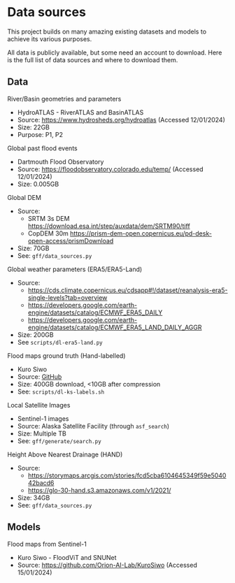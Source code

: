 # Data sources

This project builds on many amazing existing datasets and models to achieve its various purposes.

All data is publicly available, but some need an account to download. Here is the full list of data sources and where to download them.

## Data

River/Basin geometries and parameters
* HydroATLAS - RiverATLAS and BasinATLAS
* Source: https://www.hydrosheds.org/hydroatlas (Accessed 12/01/2024)
* Size: 22GB
* Purpose: P1, P2

Global past flood events
* Dartmouth Flood Observatory
* Source: https://floodobservatory.colorado.edu/temp/ (Accessed 12/01/2024)
* Size: 0.005GB

Global DEM
* Source:
    - SRTM 3s DEM https://download.esa.int/step/auxdata/dem/SRTM90/tiff
    - CopDEM 30m https://prism-dem-open.copernicus.eu/pd-desk-open-access/prismDownload
* Size: 70GB
* See: `gff/data_sources.py`

Global weather parameters (ERA5/ERA5-Land)
* Source:
    - https://cds.climate.copernicus.eu/cdsapp#!/dataset/reanalysis-era5-single-levels?tab=overview
    - https://developers.google.com/earth-engine/datasets/catalog/ECMWF_ERA5_DAILY
    - https://developers.google.com/earth-engine/datasets/catalog/ECMWF_ERA5_LAND_DAILY_AGGR
* Size: 200GB
* See `scripts/dl-era5-land.py`

Flood maps ground truth (Hand-labelled)
* Kuro Siwo
* Source: [GitHub][1]
* Size: 400GB download, <10GB after compression
* See: `scripts/dl-ks-labels.sh`

Local Satellite Images
* Sentinel-1 images
* Source: Alaska Satellite Facility (through `asf_search`)
* Size: Multiple TB
* See: `gff/generate/search.py`

Height Above Nearest Drainage (HAND)
* Source:
    - https://storymaps.arcgis.com/stories/fcd5cba6104645349f59e504042bacd6
    - https://glo-30-hand.s3.amazonaws.com/v1/2021/
* Size: 34GB
* See: `gff/data_sources.py`

## Models
Flood maps from Sentinel-1
* Kuro Siwo - FloodViT and SNUNet
* Source: https://github.com/Orion-AI-Lab/KuroSiwo (Accessed 15/01/2024)


[1]: https://github.com/Orion-AI-Lab/KuroSiwo
